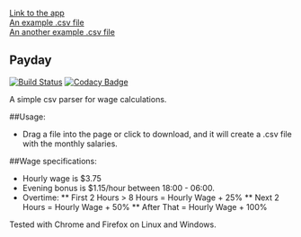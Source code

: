 [Link to the app](https://secret-headland-35100.herokuapp.com/)  
[An example .csv file](https://drive.google.com/open?id=1vMAGcrWITRreCzNdjL7SSa0z4mNGpzun)  
[An another example .csv file](https://drive.google.com/open?id=14Lwz4KM8BBbsx6dbPd1EZz4NPukjOiTz)  

## Payday
[![Build Status](https://travis-ci.org/xbexbex/Payday.svg?branch=master)](https://travis-ci.org/xbexbex/Payday) [![Codacy Badge](https://api.codacy.com/project/badge/Grade/e763b76edf454227a3c863ab5ee521b6)](https://www.codacy.com/app/xbexbex/Payday?utm_source=github.com&amp;utm_medium=referral&amp;utm_content=xbexbex/Payday&amp;utm_campaign=Badge_Grade)

A simple csv parser for wage calculations. 

##Usage:
* Drag a file into the page or click to download, and it will create a .csv file with the monthly salaries.

##Wage specifications:
* Hourly wage is $3.75
* Evening bonus is $1.15/hour between 18:00 - 06:00.
* Overtime:
** First 2 Hours > 8 Hours = Hourly Wage + 25% 
** Next 2 Hours = Hourly Wage + 50% 
** After That = Hourly Wage + 100% 


Tested with Chrome and Firefox on Linux and Windows.
